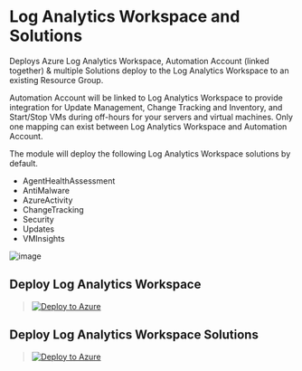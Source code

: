 # **Log Analytics Workspace and Solutions**

Deploys Azure Log Analytics Workspace, Automation Account (linked together) & multiple Solutions deploy to the Log Analytics Workspace to an existing Resource Group.

Automation Account will be linked to Log Analytics Workspace to provide integration for Update Management, Change Tracking and Inventory, and Start/Stop VMs during off-hours for your servers and virtual machines. Only one mapping can exist between Log Analytics Workspace and Automation Account.

The module will deploy the following Log Analytics Workspace solutions by default.
- AgentHealthAssessment
- AntiMalware
- AzureActivity
- ChangeTracking
- Security
- Updates
- VMInsights

![image](https://user-images.githubusercontent.com/22677711/166103611-0dda453b-00be-49d8-9375-9dc50b6e303c.png)

##  **Deploy Log Analytics Workspace**

> [![Deploy to Azure](https://aka.ms/deploytoazurebutton)](https://portal.azure.com/#create/Microsoft.Template/uri/https%3A%2F%2Fraw.githubusercontent.com%2Fsreekumarpg%2FACME-Azure-ELZ%2Fmain%2FDeployment%2FDeployLAW%2FARM_logAnalyticsWorkspace.json)

##  **Deploy Log Analytics Workspace Solutions**

> [![Deploy to Azure](https://aka.ms/deploytoazurebutton)](https://portal.azure.com/#create/Microsoft.Template/uri/https%3A%2F%2Fraw.githubusercontent.com%2Fsreekumarpg%2FACME-Azure-ELZ%2Fmain%2FDeployment%2FDeployLAW%2FARM_logAnalyticsSolutions.json)
